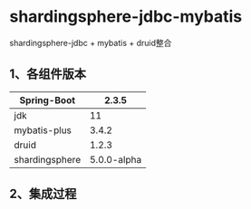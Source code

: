 # shardingsphere-jdbc-mybatis
shardingsphere-jdbc + mybatis + druid整合

## 1、各组件版本



| Spring-Boot    | 2.3.5       |
| -------------- | ----------- |
| jdk            | 11          |
| mybatis-plus   | 3.4.2       |
| druid          | 1.2.3       |
| shardingsphere | 5.0.0-alpha |





## 2、集成过程


